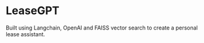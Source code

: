 # LeaseGPT
 
Built using Langchain, OpenAI and FAISS vector search to create a personal lease assistant.

